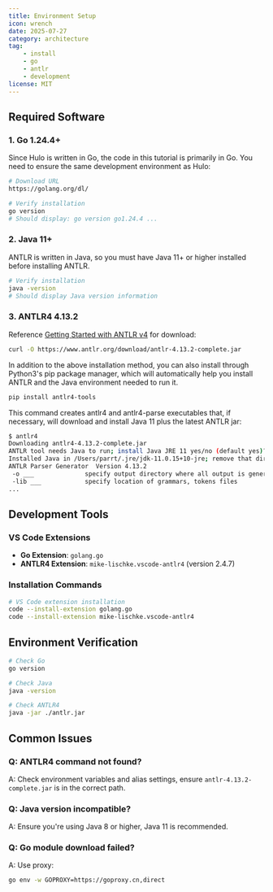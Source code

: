 ```yaml
---
title: Environment Setup
icon: wrench
date: 2025-07-27
category: architecture
tag:
    - install
    - go
    - antlr
    - development
license: MIT
---
```


## Required Software

### 1. Go 1.24.4+

Since Hulo is written in Go, the code in this tutorial is primarily in Go. You need to ensure the same development environment as Hulo:

```bash
# Download URL
https://golang.org/dl/

# Verify installation
go version
# Should display: go version go1.24.4 ...
```

### 2. Java 11+

ANTLR is written in Java, so you must have Java 11+ or higher installed before installing ANTLR.

```bash
# Verify installation
java -version
# Should display Java version information
```

### 3. ANTLR4 4.13.2

Reference [Getting Started with ANTLR v4](https://github.com/antlr/antlr4/blob/master/doc/getting-started.md) for download:
```bash
curl -O https://www.antlr.org/download/antlr-4.13.2-complete.jar
```

In addition to the above installation method, you can also install through Python3's pip package manager, which will automatically help you install ANTLR and the Java environment needed to run it.

```bash
pip install antlr4-tools
```

This command creates antlr4 and antlr4-parse executables that, if necessary, will download and install Java 11 plus the latest ANTLR jar:

```bash
$ antlr4 
Downloading antlr4-4.13.2-complete.jar
ANTLR tool needs Java to run; install Java JRE 11 yes/no (default yes)? y
Installed Java in /Users/parrt/.jre/jdk-11.0.15+10-jre; remove that dir to uninstall
ANTLR Parser Generator  Version 4.13.2
 -o ___              specify output directory where all output is generated
 -lib ___            specify location of grammars, tokens files
...
```

## Development Tools

### VS Code Extensions
- **Go Extension**: `golang.go`
- **ANTLR4 Extension**: `mike-lischke.vscode-antlr4` (version 2.4.7)

### Installation Commands
```bash
# VS Code extension installation
code --install-extension golang.go
code --install-extension mike-lischke.vscode-antlr4
```

## Environment Verification

```bash
# Check Go
go version

# Check Java
java -version

# Check ANTLR4
java -jar ./antlr.jar
```

## Common Issues

### Q: ANTLR4 command not found?
A: Check environment variables and alias settings, ensure `antlr-4.13.2-complete.jar` is in the correct path.

### Q: Java version incompatible?
A: Ensure you're using Java 8 or higher, Java 11 is recommended.

### Q: Go module download failed?
A: Use proxy:
```bash
go env -w GOPROXY=https://goproxy.cn,direct
```